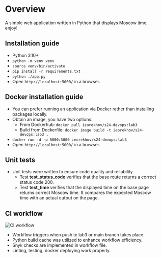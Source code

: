 # Overview

A simple web application written in Python that displays Moscow time, enjoy!

## Installation guide

- Python 3.10+
- `python -m venv venv`
- `source venv/bin/activate`
- `pip install -r requirements.txt`
- `python ./app.py`
- Open `http://localhost:5000/` in a browser.

## Docker installation guide

- You can prefer running an application via Docker rather than installing packages locally.
- Obtain an image, you have two options:
  - From Dockerhub: `docker pull ieorekhov/s24-devops:lab3`
  - Build from Dockerfile: `docker image build -t ieorekhov/s24-devops:lab3 .`
- `docker run -d -p 5000:5000 ieorekhov/s24-devops:lab3`
- Open `http://localhost:5000/` in a browser.


## Unit tests
- Unit tests were written to ensure code quality and reliability.
  - Test **test_status_code** verifies that the base route returns a correct status code 200.
  - Test **test_time** verifies that the displayed time on the base page returns correct Moscow time. It compares the expected Moscow time with an actual output on the page.

## CI workflow
![CI workflow](https://github.com/elintendo/S24-core-course-labs/actions/workflows/main.yml/badge.svg)
- Workflow triggers when push to lab3 or main branch takes place.
- Python build cache was utilized to enhance workflow efficiency.
- Snyk checks are implemented in workflow file.
- Linting, testing, docker deploying work properly.
